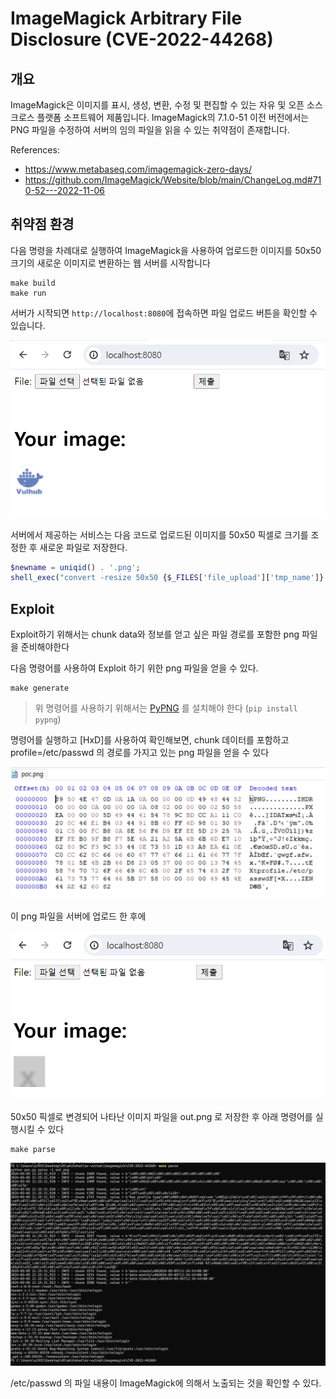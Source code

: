 # ImageMagick Arbitrary File Disclosure (CVE-2022-44268)

## 개요
ImageMagick은 이미지를 표시, 생성, 변환, 수정 및 편집할 수 있는 자유 및 오픈 소스 크로스 플랫폼 소프트웨어 제품입니다.
ImageMagick의 7.1.0-51 이전 버전에서는 PNG 파일을 수정하여 서버의 임의 파일을 읽을 수 있는 취약점이 존재합니다.

References:
- <https://www.metabaseq.com/imagemagick-zero-days/>
- <https://github.com/ImageMagick/Website/blob/main/ChangeLog.md#710-52---2022-11-06>

## 취약점 환경

다음 명령을 차례대로 실행하여 ImageMagick을 사용하여 업로드한 이미지를 50x50 크기의 새로운 이미지로 변환하는 웹 서버를 시작합니다
```
make build
make run
```
서버가 시작되면 `http://localhost:8080`에 접속하면 파일 업로드 버튼을 확인할 수 있습니다.

![](1.png)

서버에서 제공하는 서비스는 다음 코드로 업로드된 이미지를 50x50 픽셀로 크기를 조정한 후 
새로운 파일로 저장한다.

```php
$newname = uniqid() . '.png';
shell_exec("convert -resize 50x50 {$_FILES['file_upload']['tmp_name']} ./{$newname}");
```

## Exploit

Exploit하기 위해서는 chunk data와 정보를 얻고 싶은 파일 경로를 포함한 png 파일을 준비해야한다

다음 명령어를 사용하여 Exploit 하기 위한 png 파일을 얻을 수 있다.

```
make generate
```

> 위 명령어를 사용하기 위해서는 [PyPNG](https://pypng.readthedocs.io/en/latest/) 를 설치해야 한다
> (`pip install pypng`)

명령어를 실행하고 [HxD]를 사용하여 확인해보면, chunk 데이터를 포함하고 profile=/etc/passwd 의 경로를 가지고 있는 png 파일을 얻을 수 있다 

![](2.png)

이 png 파일을 서버에 업로드 한 후에

![](3.png)

50x50 픽셀로 변경되어 나타난 이미지 파일을 out.png 로 저장한 후 아래 명령어를 실행시킬 수 있다

```
make parse
```

![](4.png)

/etc/passwd 의 파일 내용이 ImageMagick에 의해서 노출되는 것을 확인할 수 있다.
